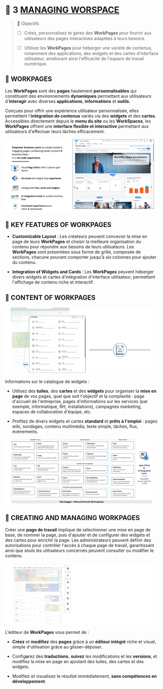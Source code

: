 # 🌸 3 [MANAGING WORSPACE](https://learning.sap.com/learning-journeys/designing-sap-build-work-zone/managing-**workpages**)

> 🌺 Objectifs
>
> - [ ] Créez, personnalisez et gérez des **WorkPages** pour fournir aux utilisateurs des pages interactives adaptées à leurs besoins.
>
> - [ ] Utilisez les **WorkPages** pour héberger une variété de contenus, notamment des applications, des widgets et des cartes d'interface utilisateur, améliorant ainsi l'efficacité de l'espace de travail numérique.

## 🌸 WORKPAGES

Les **WorkPages** sont des **pages** hautement **personnalisables** qui constituent des environnements **dynamiques** permettant aux utilisateurs d'**interagir** avec diverses **applications**, **informations** et **outils**.

Conçues pour offrir une expérience utilisateur personnalisée, elles permettent l'**intégration de contenus** variés via des **widgets** et des **cartes**. Accessibles directement depuis le **menu du site** ou les **WorkSpaces**, les **WorkPages** offrent une **interface flexible et interactive** permettant aux utilisateurs d'effectuer leurs tâches efficacement.

![](./assets/WZ200_02_new_U3L3C1_001.png)

## 🌸 KEY FEATURES OF **WORKPAGES**

- **Customizable Layout** : Les créateurs peuvent concevoir la mise en page de leurs **WorkPages** et choisir la meilleure organisation du contenu pour répondre aux besoins de leurs utilisateurs. Les **WorkPages** sont présentées sous forme de grille, composée de sections, chacune pouvant comporter jusqu'à six colonnes pour ajouter du contenu.

- **Integration of Widgets and Cards** : Les **WorkPages** peuvent héberger divers widgets et cartes d'intégration d'interface utilisateur, permettant l'affichage de contenu riche et interactif.

## 🌸 CONTENT OF **WORKPAGES**

![](./assets/WZ200_02_new_U3L3C2_001.png)

Informations sur le catalogue de widgets :

- Utilisez des **tuiles**, des **cartes** et des **widgets** pour organiser la **mise en page** de vos pages, quel que soit l'objectif et la complexité : page d'accueil de l'entreprise, pages d'informations sur les services (par exemple, informatique, RH, installations), campagnes marketing, espaces de collaboration d'équipe, etc.

- Profitez de divers widgets et cartes **standard** et **prêts à l'emploi** : pages wiki, sondages, contenu multimédia, texte simple, tâches, flux, événements.

![](./assets/WZ200_02_new_U3L3C2_002.png)

## 🌸 CREATING AND MANAGING **WORKPAGES**

Créer une **page de travail** implique de sélectionner une mise en page de base, de nommer la page, puis d'ajouter et de configurer des widgets et des cartes pour enrichir la page. Les administrateurs peuvent définir des autorisations pour contrôler l'accès à chaque page de travail, garantissant ainsi que seuls les utilisateurs concernés peuvent consulter ou modifier le contenu.

![](./assets/WZ200_02_new_U3L3C2_003.png)

L'éditeur de **WorkPages** vous permet de :

- **Créez** et **modifiez** des **pages** grâce à un **éditeur intégré** riche et visuel, simple d'utilisation grâce au glisser-déposer.

- Config**u**rez des **traductions**, **suivez** les modifications et les **versions**, et modifiez la mise en page en ajoutant des tuiles, des cartes et des widgets.

- Modifiez et visualisez le résultat immédiatement, **sans compétences en développement**.
